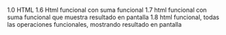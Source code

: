 1.0 HTML
1.6 Html funcional con suma funcional
1.7 html funcional con suma funcional que muestra resultado en pantalla
1.8 html funcional, todas las operaciones funcionales, mostrando resultado en pantalla